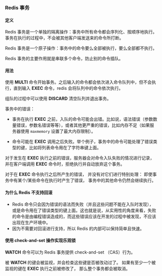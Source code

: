 ### Redis 事务

#### 定义

Redis 事务是一个单独的隔离操作：事务中所有命令都会序列化、按顺序地执行。事务在执行的过程中，不会被其他客户端发送来的命令所打断。

Redis 事务是一个原子操作：事务中的命令要么全部被执行，要么全部都不执行。

Redis 事务的主要作用就是串联多个命令，防止别的命令插队。



#### 用法

使用  **MULTI** 命令开始事务。之后输入的命令都会依次进入命令队列中，但不会执行，直到输入 **EXEC** 命令，redis 会将队列中的命令依次执行。

组队的过程中可以使用 **DISCARD** 清空队列并退出事务。

事务中的错误：

- 事务在执行 **EXEC** 之前，入队的命令可能会出错。比如说，语法错误（参数数量错误，参数名错误等等），或者其他更严重的错误，比如内存不足（如果服务器使用 `maxmemory` 设置了最大内存限制）。

- 命令可能在 **EXEC** 调用之后失败。举个例子，事务中的命令可能处理了错误类型的键，比如将列表命令用在了字符串键上面。

对于发生在 **EXEC** 执行之前的错误，服务器会对命令入队失败的情况进行记录，并在客户端调用 **EXEC** 命令时，拒绝执行并自动放弃这个事务。

对于在 **EXEC** 命令执行之后所产生的错误， 并没有对它们进行特别处理： 即使事务中有某个/某些命令在执行时产生了错误， 事务中的其他命令仍然会继续执行。



#### 为什么 Redis 不支持回滚

- Redis 命令只会因为错误的语法而失败（并且这些问题不能在入队时发现），或是命令用在了错误类型的键上面。这也就是说，从实用性的角度来看，失败的命令是由编程错误造成的，而这些错误应该在开发的过程中被发现，不应该出现在生产环境中。
- 因为不需要对回滚进行支持，所以 Redis 的内部可以保持简单且快速。



#### 使用 check-and-set 操作实现乐观锁

**WATCH** 命令可以为 Redis 事务提供 check-and-set （CAS）行为。

被 **WATCH** 的键会被监视，并会检查这些键是否被改动过了。 如果有至少一个被监视的键在 **EXEC** 执行之前被修改了， 那么整个事务都会被取消。